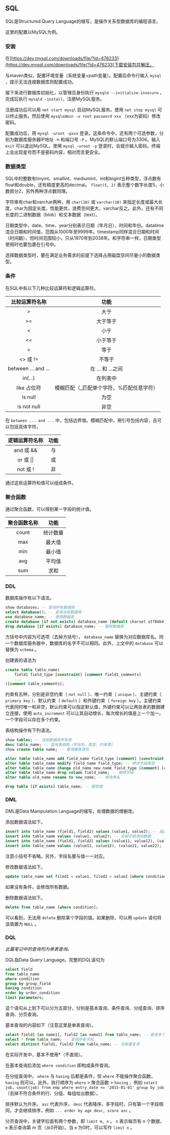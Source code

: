 ## SQL

SQL是Structured Query Language的缩写，是操作关系型数据库的编程语言。  

这里的配置以MySQL为例。

### 安装

在[https://dev.mysql.com/downloads/file/?id=476233](https://dev.mysql.com/downloads/file/?id=476233)下载安装包并解压。  

与maven类似，配置环境变量（系统变量+path变量）。配置后命令行输入 ``mysql`` ，提示无法连接数据库则配置成功。  

接下来进行数据库初始化，以管理员身份执行 ``mysqld --initialize-insecure`` ，完成后执行 ``mysqld -install``，注册MySQL服务。  

注册成功后可以用 ``net start mysql`` 启动MySQL服务。使用 ``net stop mysql`` 可以终止服务。然后使用 ``mysqladmin -u root password xxx`` （xxx为密码）修改密码。

配置成功后，用 ``mysql -uroot -pxxx`` 登录。这条命令中，还有两个可选参数，分别为数据库服务器IP地址 ``-h`` 和端口号 ``-P`` 。MySQL的默认端口号为3306。输入 ``exit`` 可以退出MySQL。使用 ``mysql -uroot -p`` 登录时，会提示输入密码，终端上会出现星号而不是密码内容，相对而言更安全。

### 数据类型

SQL中的整数有tinyint、smallint、mediumint、int和bigint五种类型，浮点数有float和double，还有精度更高的decimal。 ``float(5, 2)`` 表示整个数字长度5，小数部分2，另外两种浮点数同理。  

字符串有char和varchar两种，用 ``char(10)`` 或 ``varchar(10)`` 来指定长度或最大长度。char为固定长度，性能更优，浪费空间更大，varchar反之。此外，还有不同长度的二进制数据（blob）和文本数据（text）。

日期类型中，date、time、year分别表示日期（年月日）、时间和年份。datatime混合日期和时间值，范围从1000年至9999年。timestamp同样混合日期和时间（时间戳），但时间范围较小，只从1970年到2038年。和字符串一样，日期类型使用时也要包裹在引号中。

选择数据类型时，要在满足业务需求的前提下选择占用磁盘空间尽量小的数据类型。

### 条件

在SQL中有以下几种比较运算符和逻辑运算符。  

|比较运算符名称|功能|
|:-:|:-:|
|&#62;|大于|
|&#62;=|大于等于|
|&#60;|小于|
|&#60;=|小于等于|
|=|等于|
|&#60;&#62; 或 !=|不等于|
|between ... and ...|在 ... 和 ...之间|
|in(...)|在列表中|
|like 占位符|模糊匹配（_匹配单个字符，%匹配任意字符）|
|is null|为空|
|is not null|非空|

在 ``between ... and ...`` 中，包括边界值。模糊匹配中，用引号包括内容，且可以包括具体字符。

|逻辑运算符名称|功能|
|:-:|:-:|
|and 或 &&|与|
|or 或 &#124;&#124; |或|
|not 或 !|非|

通过这些运算符和值可以组成条件。

### 聚合函数

通过聚合函数，可以得到某一字段的统计值。  

|聚合函数名称|功能|
|:-:|:-:|
|count|统计数量|
|max|最大值|
|min|最小值|
|avg|平均值|
|sum|求和|

### DDL

数据库操作有以下语法。  

```SQL
show databases; -- 查询所有数据库
select database(); -- 查询当前数据库
use database_name; -- 使用数据库
create database [if not exists] database_name [default charset utf8mb4]; -- 创建数据库
drop database [if exists] database_name; -- 删除数据库
```

方括号中内容为可选项（去掉方括号）， ``database_name`` 替换为对应数据库名。同一个数据库服务器中，数据库的名字不可以相同。此外，上文中的 ``database`` 可以替换为 ``schema`` 。

创建表的语法为  

```SQL
create table table_name(
    field1 field_type [constraint] [comment field1_comments]
    ...
)[comment table_comments];
```

约束有五种，分别是非空约束（ ``not null`` ）、唯一约束（ ``unique`` ）、主键约束（ ``primary key`` ）、默认约束（ ``default`` ）和外键约束（ ``foreign key`` ）。主键约束代表同时唯一和非空，默认约束可以指定默认值，外键约束可以让两张表的数据建立连接。使用 ``auto_increment`` 可以让其自动增长，每次增长的值是上一个加一。一个字段可以存在多个约束。  

表结构操作有下列语法。  

```SQL
show tables; -- 当前数据库所有表
desc table_name; -- 查询表结构（字段名、类型、约束等）
show create table name; -- 查询建表语句

alter table table_name add field_name field_type [comment] [constraint]; -- 添加字段
alter table table_name modify field_name field_type; -- 修改字段类型
alter table table_name change old_name new_name field_type [comment] [constraint]; -- 修改字段名和类型
alter table table_name drop column field_name; -- 删除字段
alter table old_name rename to new_name; -- 修改表名

drop table [if exists] table_name; -- 删除表
```

### DML

DML是Data Manipulation Language的缩写，处理数据的增删改。  

添加数据语法如下。  

```SQL
insert into table_name (field1, field2) values (value1, value2); -- 指定字段添加数据
insert into table_name values (value1, value2); -- 全部字段添加数据
insert into table_name (field1, field2) values (value11, value12), (value21, value22); -- 指定字段批量添加数据
insert into table_name values (value11, value12), (value21, value22); -- 全部字段添加数据
```

注意小括号不省略。另外，字段名要与值一一对应。  

修改数据语法如下。  

```SQL
update table_name set filed1 = value1, filed2 = value2 [where condition];
```

如果没有条件，会修改所有数据。

删除数据语法如下。  

```SQL
delete from table_name [where condition];
```

可以看到，无法用 ``delete`` 删除某个字段的值。如果删除，可以用 ``update`` 语句将该值置为 ``NULL`` 。

### DQL

*此篇笔记中的查询均为单表查询。*

DQL指Data Query Language。完整的DQL语句为  

```SQL
select field 
from table_name
where condition
group by group_field
having condition
order by order_condition
limit parameters;
```

这个语句从上到下可以分为五部分，分别是基本查询、条件查询、分组查询、排序查询、分页查询。  

基本查询的内容如下（注意这里是单表查询）。  

```SQL
select field1 [as name1], field2 [as name2] from table_name; -- 查询多个字段
select * from table_name; -- 查询所有字段
select distinct field1, field2 from table_name; -- 去除重复项
```

在实际开发中，基本不使用*（不直观）。  

在基本查询后添加 ``where condition`` 即构成条件查询。  

在分组查询中， ``where`` 与 ``having`` 后都是条件，但 ``where`` 不能操作聚合函数， ``having`` 则可以。此外，执行顺序为 ``where`` > 聚合函数 > ``having`` ，例如 ``select job, count(job) from emp where entry_date <= '2015-01-01' group by job`` （去掉不符合条件的行、分组、每组给出数据）。

排序默认为升序。 ``asc`` 代表升序， ``desc`` 代表降序。多字段时，只有第一个字段相同，才会继续排序，例如 ``... order by age desc, score asc`` 。

分页查询中，关键字后面有两个参数，即 ``limit m, n`` 。 ``n`` 表示每页有 $n$ 个数据， ``m`` 表示查询第 $m$ 页（从0开始）。当 ``m`` 为0时，可以写作 ``limit n`` 。